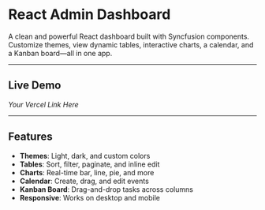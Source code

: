 # React Admin Dashboard

A clean and powerful React dashboard built with Syncfusion components. Customize themes, view dynamic tables, interactive charts, a calendar, and a Kanban board—all in one app.

---

## Live Demo

*Your Vercel Link Here*

---

## Features

* **Themes**: Light, dark, and custom colors
* **Tables**: Sort, filter, paginate, and inline edit
* **Charts**: Real-time bar, line, pie, and more
* **Calendar**: Create, drag, and edit events
* **Kanban Board**: Drag-and-drop tasks across columns
* **Responsive**: Works on desktop and mobile

